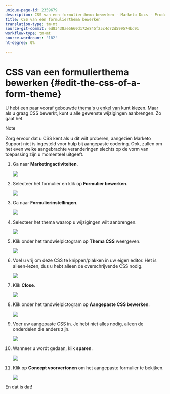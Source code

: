 ```yaml
---
unique-page-id: 2359679
description: CSS van een formulierthema bewerken - Marketo Docs - Productdocumentatie
title: CSS van een formulierthema bewerken
translation-type: tm+mt
source-git-commit: ed83438ae5660d172e845f25c4d72d599574bd91
workflow-type: tm+mt
source-wordcount: '182'
ht-degree: 0%

---
```



# CSS van een formulierthema bewerken {#edit-the-css-of-a-form-theme}

U hebt een paar vooraf gebouwde [thema&#39;s u enkel van ](/help/marketo/product-docs/demand-generation/forms/creating-a-form/select-a-form-theme.md) kunt kiezen. Maar als u graag CSS bewerkt, kunt u alle gewenste wijzigingen aanbrengen. Zo gaat het.

>[!NOTE]
>
>Zorg ervoor dat u CSS kent als u dit wilt proberen, aangezien Marketo Support niet is ingesteld voor hulp bij aangepaste codering. Ook, zullen om het even welke aangebrachte veranderingen slechts op de vorm van toepassing zijn u momenteel uitgeeft.

1. Ga naar **Marketingactiviteiten**.

   ![](assets/login-marketing-activities-5.png)

1. Selecteer het formulier en klik op **Formulier bewerken**.

   ![](assets/image2014-9-15-14-3a37-3a7.png)

1. Ga naar **Formulierinstellingen**.

   ![](assets/image2014-9-15-14-3a37-3a42.png)

1. Selecteer het thema waarop u wijzigingen wilt aanbrengen.

   ![](assets/image2014-9-15-14-3a37-3a54.png)

1. Klik onder het tandwielpictogram op **Thema CSS** weergeven.

   ![](assets/image2014-9-15-14-3a38-3a18.png)

1. Voel u vrij om deze CSS te knippen/plakken in uw eigen editor. Het is alleen-lezen, dus u hebt alleen de overschrijvende CSS nodig.

   ![](assets/image2014-9-15-14-3a38-3a29.png)

1. Klik **Close**.

   ![](assets/image2014-9-15-14-3a38-3a46.png)

1. Klik onder het tandwielpictogram op **Aangepaste CSS bewerken**.

   ![](assets/image2014-9-15-14-3a39-3a5.png)

1. Voer uw aangepaste CSS in. Je hebt niet alles nodig, alleen de onderdelen die anders zijn.

   ![](assets/image2014-9-15-14-3a39-3a21.png)

1. Wanneer u wordt gedaan, klik **sparen**.

   ![](assets/image2014-9-15-14-3a39-3a30.png)

1. Klik op **Concept voorvertonen** om het aangepaste formulier te bekijken.

   ![](assets/image2014-9-15-14-3a39-3a50.png)

En dat is dat!
